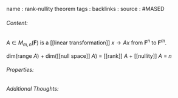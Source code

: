name : rank-nullity theorem
tags : 
backlinks : 
source : #MASED 

###### Content:
$A \in M_{m,n}(\textbf{F})$ is a [[linear transformation]] $x \rightarrow Ax$ from $\textbf{F}^n$ to $\textbf{F}^m$.

dim(range $A$) + dim([[null space]] $A$) = [[rank]] $A$ + [[nullity]] $A$ = $n$

###### Properties:


###### Additional Thoughts:
